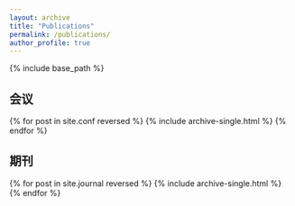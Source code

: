 ```yaml
---
layout: archive
title: "Publications"
permalink: /publications/
author_profile: true
---
```

{% include base_path %}

## 会议

{% for post in site.conf reversed %}
{% include archive-single.html %}
{% endfor %}

## 期刊

{% for post in site.journal reversed %}
{% include archive-single.html %}
{% endfor %}
